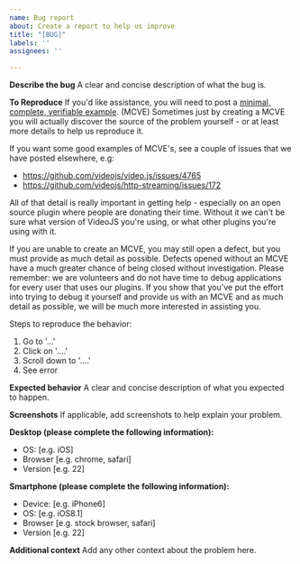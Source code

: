 ```yaml
---
name: Bug report
about: Create a report to help us improve
title: "[BUG]"
labels: ''
assignees: ''

---
```


**Describe the bug**
A clear and concise description of what the bug is.

**To Reproduce**
If you'd like assistance, you will need to post a [minimal, complete, verifiable example](https://stackoverflow.com/help/minimal-reproducible-example). (MCVE) Sometimes just by creating a MCVE you will actually discover the source of the problem yourself - or at least more details to help us reproduce it.

If you want some good examples of MCVE's, see a couple of issues that we have posted elsewhere, e.g:

 * https://github.com/videojs/video.js/issues/4765
 * https://github.com/videojs/http-streaming/issues/172

All of that detail is really important in getting help - especially on an open source plugin where people are donating their time. Without it we can't be sure what version of VideoJS you're using, or what other plugins you're using with it.

If you are unable to create an MCVE, you may still open a defect, but you must provide as much detail as possible. Defects opened without an MCVE have a much greater chance of being closed without investigation. Please remember: we are volunteers and do not have time to debug applications for every user that uses our plugins. If you show that you've put the effort into trying to debug it yourself and provide us with an MCVE and as much detail as possible, we will be much more interested in assisting you.

Steps to reproduce the behavior:
1. Go to '...'
2. Click on '....'
3. Scroll down to '....'
4. See error

**Expected behavior**
A clear and concise description of what you expected to happen.

**Screenshots**
If applicable, add screenshots to help explain your problem.

**Desktop (please complete the following information):**
 - OS: [e.g. iOS]
 - Browser [e.g. chrome, safari]
 - Version [e.g. 22]

**Smartphone (please complete the following information):**
 - Device: [e.g. iPhone6]
 - OS: [e.g. iOS8.1]
 - Browser [e.g. stock browser, safari]
 - Version [e.g. 22]

**Additional context**
Add any other context about the problem here.
